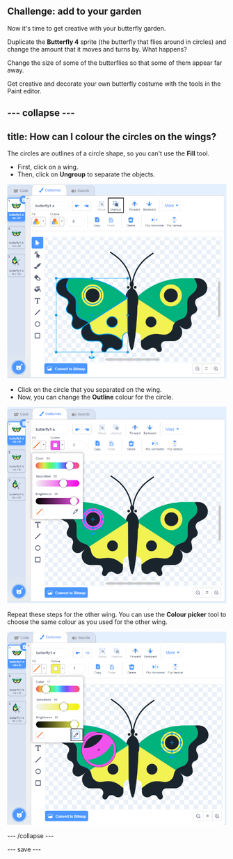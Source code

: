 ## Challenge: add to your garden

Now it's time to get creative with your butterfly garden. 

Duplicate the **Butterfly 4** sprite (the butterfly that flies around in circles) and change the amount that it moves and turns by. What happens?

Change the size of some of the butterflies so that some of them appear far away. 

Get creative and decorate your own butterfly costume with the tools in the Paint editor.

--- collapse ---
---
title: How can I colour the circles on the wings? 
---

The circles are outlines of a circle shape, so you can't use the **Fill** tool. 

+ First, click on a wing. 
+ Then, click on **Ungroup** to separate the objects.

![Ungroup the wing](images/butterfly-circle-ungroup.png)

+ Click on the circle that you separated on the wing.
+ Now, you can change the **Outline** colour for the circle. 

![Colour the circle](images/butterfly-circle-colour.png)

Repeat these steps for the other wing. You can use the **Colour picker** tool to choose the same colour as you used for the other wing.

![Copy the colour with the colour picker](images/butterfly-circle-colour-picker.png)

--- /collapse ---

--- save ---
